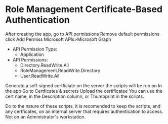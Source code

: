 # Role Management Certificate-Based Authentication
After creating the app, go to API permissions
Remove default permissions
click Add Permiss
Microsoft APIs>Microsoft Graph
- API Permission Type:
    - Application
- API Permissions:
    - Directory.ReadWrite.All
    - RoleManagement.ReadWrite.Directory
    - User.ReadWrite.All

Generate a self-signed certficiate on the server the scripts will be run on
In the app
Go to Certficates & secrets
Upload the certificatee
You can use the cert name, in the Description column, or Thumbprint in the scripts.

Do to the nature of these scripts, it is recomended to keep the scripts, and any certficates, on an internal server that requires authentication to access. Not on an Administrator's workstation.
